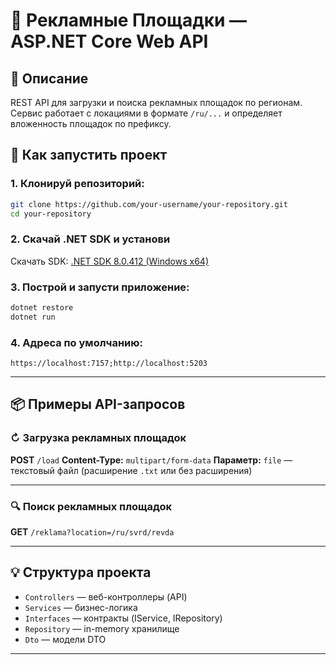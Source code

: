# 📅 Рекламные Площадки — ASP.NET Core Web API

## 📄 Описание

REST API для загрузки и поиска рекламных площадок по регионам.
Сервис работает с локациями в формате `/ru/...` и определяет вложенность площадок по префиксу.

## 🚀 Как запустить проект

### 1. Клонируй репозиторий:

```bash
git clone https://github.com/your-username/your-repository.git
cd your-repository
```

### 2. Скачай .NET SDK и установи

Скачать SDK:
[.NET SDK 8.0.412 (Windows x64)](https://builds.dotnet.microsoft.com/dotnet/Sdk/8.0.412/dotnet-sdk-8.0.412-win-x64.exe)

### 3. Построй и запусти приложение:

```bash
dotnet restore
dotnet run
```

### 4. Адреса по умолчанию:

```
https://localhost:7157;http://localhost:5203
```

---

## 📦 Примеры API-запросов

### ↻ Загрузка рекламных площадок

**POST** `/load`
**Content-Type:** `multipart/form-data`
**Параметр:** `file` — текстовый файл (расширение `.txt` или без расширения)

---

### 🔍 Поиск рекламных площадок

**GET** `/reklama?location=/ru/svrd/revda`

---

## 💡 Структура проекта

* `Controllers` — веб-контроллеры (API)
* `Services` — бизнес-логика
* `Interfaces` — контракты (IService, IRepository)
* `Repository` — in-memory хранилище
* `Dto` — модели DTO

---
